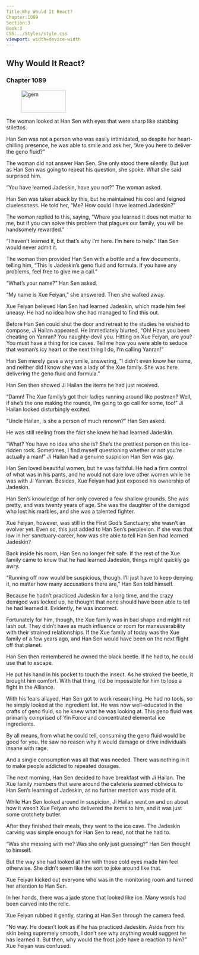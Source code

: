 ```yaml
---
Title:Why Would It React? 
Chapter:1089 
Section:3 
Book:3 
CSS:../Styles/style.css 
viewport: width=device-width
---
```

  
## Why Would It React?
### Chapter 1089
  
<figure>
	<img src="../Images/gem.gif" alt="gem" id="gem" width="120" height="60" />
</figure>
  

  
The woman looked at Han Sen with eyes that were sharp like stabbing stilettos.

Han Sen was not a person who was easily intimidated, so despite her heart-chilling presence, he was able to smile and ask her, “Are you here to deliver the geno fluid?”

The woman did not answer Han Sen. She only stood there silently. But just as Han Sen was going to repeat his question, she spoke. What she said surprised him.

“You have learned Jadeskin, have you not?” The woman asked.

Han Sen was taken aback by this, but he maintained his cool and feigned cluelessness. He told her, “Me? How could I have learned Jadeskin?”

The woman replied to this, saying, “Where you learned it does not matter to me, but if you can solve this problem that plagues our family, you will be handsomely rewarded.”

“I haven’t learned it, but that’s why I’m here. I’m here to help.” Han Sen would never admit it.

The woman then provided Han Sen with a bottle and a few documents, telling him, “This is Jadeskin’s geno fluid and formula. If you have any problems, feel free to give me a call.”

“What’s your name?” Han Sen asked.

“My name is Xue Feiyan,” she answered. Then she walked away.

Xue Feiyan believed Han Sen had learned Jadeskin, which made him feel uneasy. He had no idea how she had managed to find this out.

Before Han Sen could shut the door and retreat to the studies he wished to compose, Ji Hailan appeared. He immediately blurted, “Oh! Have you been cheating on Yanran? You naughty-devil you. Hitting on Xue Feiyan, are you? You must have a thing for ice caves. Tell me how you were able to seduce that woman’s icy heart or the next thing I do, I’m calling Yanran!”

Han Sen merely gave a wry smile, answering, “I didn’t even know her name, and neither did I know she was a lady of the Xue family. She was here delivering the geno fluid and formula.”

Han Sen then showed Ji Hailan the items he had just received.

“Damn! The Xue family’s got their ladies running around like postmen? Well, if she’s the one making the rounds, I’m going to go call for some, too!” Ji Hailan looked disturbingly excited.

“Uncle Hailan, is she a person of much renown?” Han Sen asked.

He was still reeling from the fact she knew he had learned Jadeskin.

“What? You have no idea who she is? She’s the prettiest person on this ice-ridden rock. Sometimes, I find myself questioning whether or not you’re actually a man!” Ji Hailan had a genuine suspicion Han Sen was gay.

Han Sen loved beautiful women, but he was faithful. He had a firm control of what was in his pants, and he would not dare love other women while he was with Ji Yanran. Besides, Xue Feiyan had just exposed his ownership of Jadeskin.

Han Sen’s knowledge of her only covered a few shallow grounds. She was pretty, and was twenty years of age. She was the daughter of the demigod who lost his marbles, and she was a talented fighter.

Xue Feiyan, however, was still in the First God’s Sanctuary; she wasn’t an evolver yet. Even so, this just added to Han Sen’s perplexion. If she was that low in her sanctuary-career, how was she able to tell Han Sen had learned Jadeskin?

Back inside his room, Han Sen no longer felt safe. If the rest of the Xue family came to know that he had learned Jadeskin, things might quickly go awry.

“Running off now would be suspicious, though. I’ll just have to keep denying it, no matter how many accusations there are,” Han Sen told himself.

Because he hadn’t practiced Jadeskin for a long time, and the crazy demigod was locked up, he thought that none should have been able to tell he had learned it. Evidently, he was incorrect.

Fortunately for him, though, the Xue family was in bad shape and might not lash out. They didn’t have as much influence or room for maneuverability with their strained relationships. If the Xue family of today was the Xue family of a few years ago, and Han Sen would have been on the next flight off that planet.

Han Sen then remembered he owned the black beetle. If he had to, he could use that to escape.

He put his hand in his pocket to touch the insect. As he stroked the beetle, it brought him comfort. With that thing, it’d be impossible for him to lose a fight in the Alliance.

With his fears allayed, Han Sen got to work researching. He had no tools, so he simply looked at the ingredient list. He was now well-educated in the crafts of geno fluid, so he knew what he was looking at. This geno fluid was primarily comprised of Yin Force and concentrated elemental ice ingredients.

By all means, from what he could tell, consuming the geno fluid would be good for you. He saw no reason why it would damage or drive individuals insane with rage.

And a single consumption was all that was needed. There was nothing in it to make people addicted to repeated dosages.

The next morning, Han Sen decided to have breakfast with Ji Hailan. The Xue family members that were around the cafeteria seemed oblivious to Han Sen’s learning of Jadeskin, as no further mention was made of it.

While Han Sen looked around in suspicion, Ji Hailan went on and on about how it wasn’t Xue Feiyan who delivered the items to him, and it was just some crotchety butler.

After they finished their meals, they went to the ice cave. The Jadeskin carving was simple enough for Han Sen to read, not that he had to.

“Was she messing with me? Was she only just guessing?” Han Sen thought to himself.

But the way she had looked at him with those cold eyes made him feel otherwise. She didn’t seem like the sort to joke around like that.

Xue Feiyan kicked out everyone who was in the monitoring room and turned her attention to Han Sen.

In her hands, there was a jade stone that looked like ice. Many words had been carved into the relic.

Xue Feiyan rubbed it gently, staring at Han Sen through the camera feed.

“No way. He doesn’t look as if he has practiced Jadeskin. Aside from his skin being supremely smooth, I don’t see why anything would suggest he has learned it. But then, why would the frost jade have a reaction to him?” Xue Feiyan was confused.